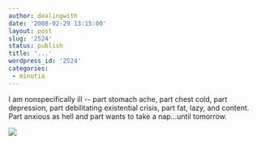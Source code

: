 ```yaml
---
author: dealingwith
date: '2008-02-29 13:15:00'
layout: post
slug: '2524'
status: publish
title: '...'
wordpress_id: '2524'
categories:
 - minutia
---
```


I am nonspecifically ill -- part stomach ache, part chest cold, part
depression, part debilitating existential crisis, part fat, lazy, and content.
Part anxious as hell and part wants to take a nap...until tomorrow.

![][1]

   [1]: http://daniel.iaspiretonothing.com/blog/files/2008/02/fSymsOGXO5xqp1myms0Cg4tD_500.gif

